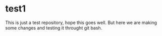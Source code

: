 # test1
This is just a test repository, hope this goes well. 
But here we are making some changes and testing it throught git bash.
